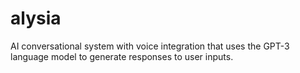 # alysia
AI conversational system with voice integration that uses the GPT-3 language model to generate responses to user inputs.
